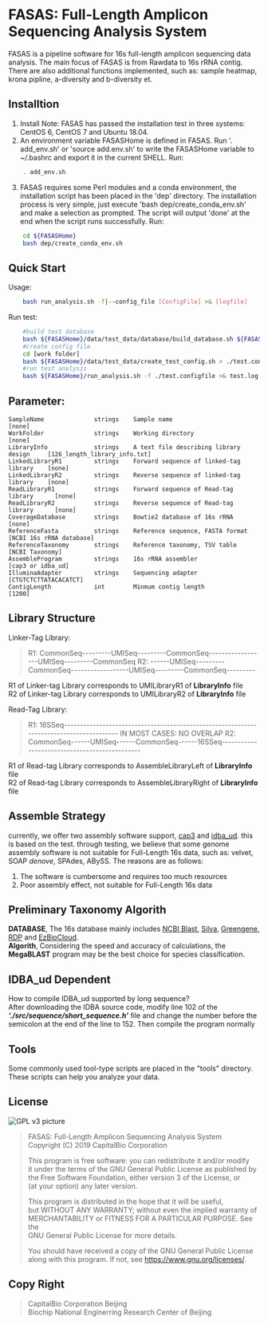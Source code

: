# FASAS: Full-Length Amplicon Sequencing Analysis System
FASAS is a pipeline software for 16s full-length amplicon sequencing data analysis. The main focus of FASAS is from Rawdata to 16s rRNA contig. There are also additional functions implemented, such as: sample heatmap, krona pipline, a-diversity and b-diversity et.

## Installtion
1. Install Note: FASAS has passed the installation test in three systems: CentOS 6, CentOS 7 and Ubuntu 18.04.
2. An environment variable FASASHome is defined in FASAS. Run '. add_env.sh' or 'source add.env.sh' to write the FASASHome variable to ~/.bashrc and export it in the current SHELL.
Run:
```bash
    . add_env.sh
```
3. FASAS requires some Perl modules and a conda environment, the installation script has been placed in the 'dep' directory. The installation process is very simple, just execute 'bash dep/create_conda_env.sh' and make a selection as prompted. The script will output 'done' at the end when the script runs successfully.
Run:
```bash
    cd ${FASASHome}
    bash dep/create_conda_env.sh
```

## Quick Start
Usage:  
```bash
    bash run_analysis.sh -f|--config_file [ConfigFile] >& [logfile]
```
Run test:  
```bash
    #build test database
    bash ${FASASHome}/data/test_data/database/build_database.sh ${FASASHome}/data/test_data/database/mini_fulllength.fasta
    #create config file
    cd [work folder]
    bash ${FASASHome}/data/test_data/create_test_config.sh > ./test.configfile
    #run test analysis
    bash ${FASASHome}/run_analysis.sh -f ./test.configfile >& test.log
```

## Parameter:
    SampleName              strings    Sample name                               [none]
    WorkFolder              strings    Working directory                         [none]
    LibraryInfo             strings    A text file describing library design     [126_length_library_info.txt]
    LinkedLibraryR1         strings    Forward sequence of linked-tag library    [none]
    LinkedLibraryR2         strings    Reverse sequence of linked-tag library    [none]
    ReadLibraryR1           strings    Forward sequence of Read-tag library      [none]
    ReadLibraryR2           strings    Reverse sequence of Read-tag library      [none]
    CoverageDatabase        strings    Bowtie2 database of 16s rRNA              [none]
    ReferenceFasta          strings    Reference sequence, FASTA format          [NCBI 16s rRNA database]
    ReferenceTaxonomy       strings    Reference taxonomy, TSV table             [NCBI Taxonomy]
    AssembleProgram         strings    16s rRNA assembler                        [cap3 or idba_ud]
    IlluminaAdapter         strings    Sequencing adapter                        [CTGTCTCTTATACACATCT]
    ContigLength            int        Minmum contig length                      [1200]

## Library Structure
Linker-Tag Library:  
>R1:  CommonSeq---------UMISeq---------CommonSeq------------------UMISeq---------CommonSeq
>     R2:              ------UMISeq---------CommonSeq------------------UMISeq---------CommonSeq---------

R1 of Linker-tag Library corresponds to UMILibraryR1 of **LibraryInfo** file  
R2 of Linker-tag Library corresponds to UMILibraryR2 of **LibraryInfo** file

Read-Tag Library:  
>R1:  16SSeq----------------------------------------------------------------------------------------
>                                     IN MOST CASES: NO OVERLAP
>     R2:  CommonSeq------UMISeq------CommonSeq------16SSeq----------------------------------------------

R1 of Read-tag Library corresponds to AssembleLibraryLeft of **LibraryInfo** file  
R2 of Read-tag Library corresponds to AssembleLibraryRight of **LibraryInfo** file

## Assemble Strategy
currently, we offer two assembly software support, [cap3](http://doua.prabi.fr/software/cap3) and [idba_ud](https://i.cs.hku.hk/~alse/hkubrg/projects/idba_ud/). this is based on the test. through testing, we believe that some genome assembly software is not suitable for Full-Length 16s data, such as: velvet, SOAP *denove*, SPAdes, ABySS. The reasons are as follows:
1. The software is cumbersome and requires too much resources
2. Poor assembly effect, not suitable for Full-Length 16s data

## Preliminary Taxonomy Algorith
**DATABASE**, The 16s database mainly includes [NCBI Blast](ftp://ftp.ncbi.nlm.nih.gov/blast/db/), [Silva](https://www.arb-silva.de/), [Greengene](http://greengenes.secondgenome.com/), [RDP](http://rdp.cme.msu.edu/) and [EzBioCloud](https://www.ezbiocloud.net).  
**Algorith**, Considering the speed and accuracy of calculations, the **MegaBLAST** program may be the best choice for species classification.

## IDBA_ud Dependent

How to compile IDBA_ud supported by long sequence?  
After downloading the IDBA source code, modify line 102 of the ***‘./src/sequence/short_sequence.h’*** file and change the number before the semicolon at the end of the line to 152. Then compile the program normally

## Tools

Some commonly used tool-type scripts are placed in the "tools" directory. These scripts can help you analyze your data.  

## License

![GPL v3 picture](https://www.gnu.org/graphics/gplv3-with-text-136x68.png)  

>    FASAS: Full-Length Amplicon Sequencing Analysis System  
>    Copyright (C) 2019 CapitalBio Corporation
>
>    This program is free software: you can redistribute it and/or modify  
>    it under the terms of the GNU General Public License as published by  
>    the Free Software Foundation, either version 3 of the License, or  
>    (at your option) any later version.
>
>    This program is distributed in the hope that it will be useful,  
>    but WITHOUT ANY WARRANTY; without even the implied warranty of  
>    MERCHANTABILITY or FITNESS FOR A PARTICULAR PURPOSE.  See the  
>    GNU General Public License for more details.
>
>    You should have received a copy of the GNU General Public License  
>    along with this program.  If not, see <https://www.gnu.org/licenses/>.

## Copy Right

> CapitalBio Corporation Beijing  
> Biochip National Enginerring Research Center of Beijing
